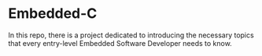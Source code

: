 # Embedded-C
In this repo, there is a project dedicated to introducing the necessary topics that every entry-level Embedded Software Developer needs to know.
